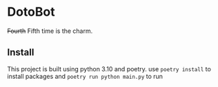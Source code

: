 # DotoBot
~~Fourth~~ Fifth time is the charm.

## Install

This project is built using python 3.10 and poetry.
use `poetry install` to install packages
and `poetry run python main.py` to run